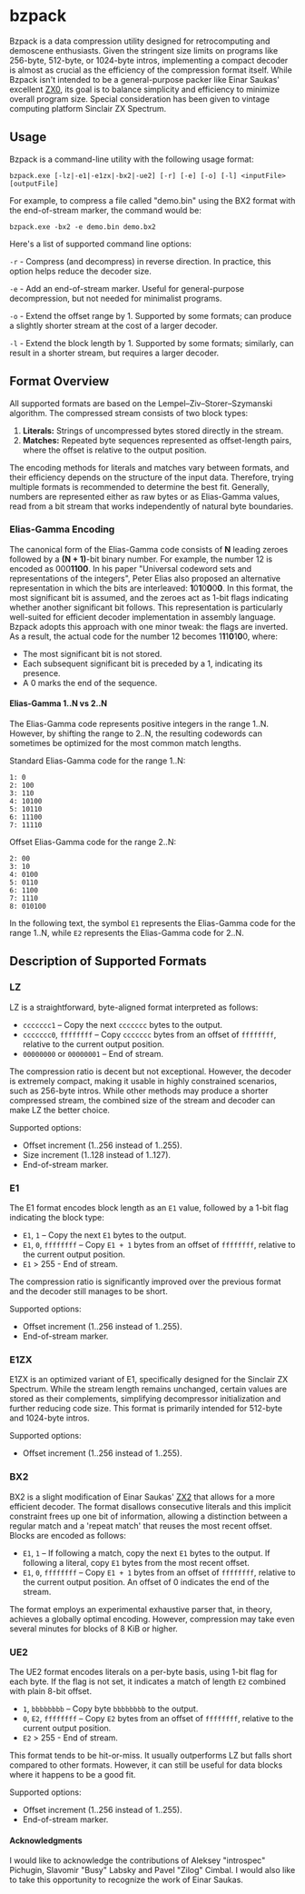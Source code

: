 # bzpack

Bzpack is a data compression utility designed for retrocomputing and demoscene enthusiasts. Given the stringent size limits
on programs like 256-byte, 512-byte, or 1024-byte intros, implementing a compact decoder is almost as crucial as the efficiency
of the compression format itself. While Bzpack isn't intended to be a general-purpose packer like Einar Saukas' excellent
[ZX0](https://github.com/einar-saukas/ZX0), its goal is to balance simplicity and efficiency to minimize overall program size.
Special consideration has been given to vintage computing platform Sinclair ZX Spectrum.

## Usage

Bzpack is a command-line utility with the following usage format:

`bzpack.exe [-lz|-e1|-e1zx|-bx2|-ue2] [-r] [-e] [-o] [-l] <inputFile> [outputFile]`

For example, to compress a file called "demo.bin" using the BX2 format with the end-of-stream marker, the command would be:

`bzpack.exe -bx2 -e demo.bin demo.bx2`

Here's a list of supported command line options:

`-r` - Compress (and decompress) in reverse direction. In practice, this option helps reduce the decoder size.

`-e` - Add an end-of-stream marker. Useful for general-purpose decompression, but not needed for minimalist programs.

`-o` - Extend the offset range by 1. Supported by some formats; can produce a slightly shorter stream at the cost of a larger
decoder.

`-l` - Extend the block length by 1. Supported by some formats; similarly, can result in a shorter stream, but requires a larger
decoder.

## Format Overview

All supported formats are based on the Lempel–Ziv–Storer–Szymanski algorithm. The compressed stream consists of two block types:

1. **Literals:** Strings of uncompressed bytes stored directly in the stream.
2. **Matches:** Repeated byte sequences represented as offset-length pairs, where the offset is relative to the output position.

The encoding methods for literals and matches vary between formats, and their efficiency depends on the structure of the input
data. Therefore, trying multiple formats is recommended to determine the best fit. Generally, numbers are represented either as
raw bytes or as Elias-Gamma values, read from a bit stream that works independently of natural byte boundaries.

### Elias-Gamma Encoding

The canonical form of the Elias-Gamma code consists of **N** leading zeroes followed by a **(N + 1)**-bit binary number. For
example, the number 12 is encoded as 000**1100**. In his paper "Universal codeword sets and representations of the integers",
Peter Elias also proposed an alternative representation in which the bits are interleaved: **1**0**1**0**0**0**0**. In this
format, the most significant bit is assumed, and the zeroes act as 1-bit flags indicating whether another significant bit
follows. This representation is particularly well-suited for efficient decoder implementation in assembly language. Bzpack
adopts this approach with one minor tweak: the flags are inverted. As a result, the actual code for the number 12 becomes
1**1**1**0**1**0**0, where:

* The most significant bit is not stored.
* Each subsequent significant bit is preceded by a 1, indicating its presence.
* A 0 marks the end of the sequence.

#### Elias-Gamma 1..N vs 2..N

The Elias-Gamma code represents positive integers in the range 1..N. However, by shifting the range to 2..N, the resulting
codewords can sometimes be optimized for the most common match lengths.

Standard Elias-Gamma code for the range 1..N:
```
1: 0
2: 100
3: 110
4: 10100
5: 10110
6: 11100
7: 11110
```
Offset Elias-Gamma code for the range 2..N:
```
2: 00
3: 10
4: 0100
5: 0110
6: 1100
7: 1110
8: 010100
```
In the following text, the symbol `E1` represents the Elias-Gamma code for the range 1..N, while `E2` represents the
Elias-Gamma code for 2..N.

## Description of Supported Formats

### LZ

LZ is a straightforward, byte-aligned format interpreted as follows:

* `ccccccc1` – Copy the next `ccccccc` bytes to the output.
* `ccccccc0`, `ffffffff` – Copy `ccccccc` bytes from an offset of `ffffffff`, relative to the current output position.
* `00000000` or `00000001` – End of stream.

The compression ratio is decent but not exceptional. However, the decoder is extremely compact, making it usable in highly
constrained scenarios, such as 256-byte intros. While other methods may produce a shorter compressed stream, the combined size
of the stream and decoder can make LZ the better choice.

Supported options:

* Offset increment (1..256 instead of 1..255).
* Size increment (1..128 instead of 1..127).
* End-of-stream marker.

### E1

The E1 format encodes block length as an `E1` value, followed by a 1-bit flag indicating the block type:

* `E1`, `1` – Copy the next `E1` bytes to the output.
* `E1`, `0`, `ffffffff` – Copy `E1 + 1` bytes from an offset of `ffffffff`, relative to the current output position.
* `E1` > 255 - End of stream.

The compression ratio is significantly improved over the previous format and the decoder still manages to be short.

Supported options:

* Offset increment (1..256 instead of 1..255).
* End-of-stream marker.

### E1ZX

E1ZX is an optimized variant of E1, specifically designed for the Sinclair ZX Spectrum. While the stream length remains
unchanged, certain values are stored as their complements, simplifying decompressor initialization and further reducing code
size. This format is primarily intended for 512-byte and 1024-byte intros.

Supported options:

* Offset increment (1..256 instead of 1..255).

### BX2

BX2 is a slight modification of Einar Saukas' [ZX2](https://github.com/einar-saukas/ZX2) that allows for a more efficient
decoder. The format disallows consecutive literals and this implicit constraint frees up one bit of information, allowing
a distinction between a regular match and a 'repeat match' that reuses the most recent offset. Blocks are encoded as follows:

* `E1`, `1` – If following a match, copy the next `E1` bytes to the output. If following a literal, copy `E1` bytes from the
most recent offset.
* `E1`, `0`, `ffffffff` – Copy `E1 + 1` bytes from an offset of `ffffffff`, relative to the current output position.
An offset of 0 indicates the end of the stream.

The format employs an experimental exhaustive parser that, in theory, achieves a globally optimal encoding. However,
compression may take even several minutes for blocks of 8 KiB or higher.

### UE2

The UE2 format encodes literals on a per-byte basis, using 1-bit flag for each byte. If the flag is not set, it indicates
a match of length `E2` combined with plain 8-bit offset.

* `1`, `bbbbbbbb` – Copy byte `bbbbbbbb` to the output.
* `0`, `E2`, `ffffffff` – Copy `E2` bytes from an offset of `ffffffff`, relative to the current output position.
* `E2` > 255 - End of stream.

This format tends to be hit-or-miss. It usually outperforms LZ but falls short compared to other formats. However, it can still
be useful for data blocks where it happens to be a good fit.

Supported options:

* Offset increment (1..256 instead of 1..255).
* End-of-stream marker.

#### Acknowledgments

I would like to acknowledge the contributions of Aleksey "introspec" Pichugin, Slavomir "Busy" Labsky and
Pavel "Zilog" Cimbal. I would also like to take this opportunity to recognize the work of Einar Saukas.
